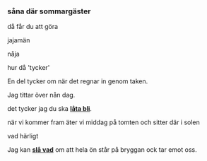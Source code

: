 ### såna där sommargäster

då får du att göra

jajamän

nåja

hur då 'tycker'

En del tycker om när det regnar in genom taken.

Jag tittar över nån dag.

det tycker jag du ska **[låta bli](https://sv.wiktionary.org/wiki/l%C3%A5ta_bli)**.

när vi kommer fram äter vi middag på tomten och sitter där i solen

vad härligt

Jag kan [**slå vad**](https://sv.wiktionary.org/wiki/sl%C3%A5_vad#Verb) om att hela ön står på bryggan ock tar emot oss.

<!--stackedit_data:
eyJoaXN0b3J5IjpbMTM1NTc1ODg3NCw1NjcyNzExOCwxNTQwMT
AzNjE0LDQ4NzM2MTI4OCwtNjY4OTc2NjE0LDE1NjI2MzUwOTgs
LTE3ODA1NTY5MTcsMTk5ODcwOTQwMSwtODg1NTE2Mzc0XX0=
-->